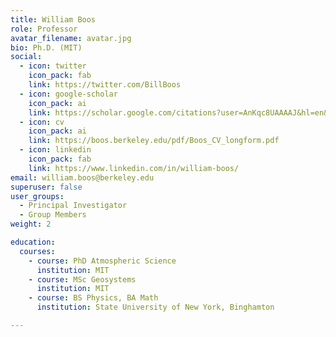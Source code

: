 ```yaml
---
title: William Boos
role: Professor
avatar_filename: avatar.jpg
bio: Ph.D. (MIT)
social:
  - icon: twitter
    icon_pack: fab
    link: https://twitter.com/BillBoos
  - icon: google-scholar
    icon_pack: ai
    link: https://scholar.google.com/citations?user=AnKqc8UAAAAJ&hl=en&oi=ao
  - icon: cv
    icon_pack: ai
    link: https://boos.berkeley.edu/pdf/Boos_CV_longform.pdf
  - icon: linkedin
    icon_pack: fab
    link: https://www.linkedin.com/in/william-boos/
email: william.boos@berkeley.edu
superuser: false
user_groups:
  - Principal Investigator
  - Group Members
weight: 2

education:
  courses:
    - course: PhD Atmospheric Science
      institution: MIT
    - course: MSc Geosystems
      institution: MIT
    - course: BS Physics, BA Math
      institution: State University of New York, Binghamton

---
```

